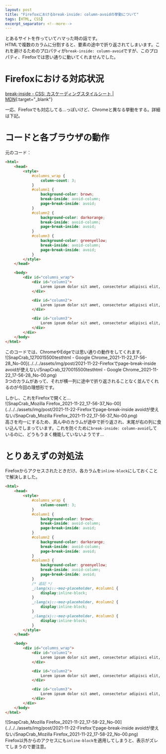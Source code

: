 ```yaml
---
layout: post
title: "Firefoxにおけるbreak-inside: column-avoidの挙動について"
tags: [HTML, CSS]
excerpt_separator: <!--more-->
---
```


とあるサイトを作っていてハマった時の話です。  
HTMLで複数のカラムに分割すると、要素の途中で折り返されてしまいます。これを避けるためのプロパティが``break-inside: column-avoid``ですが、このプロパティ、Firefoxでは思い通りに動いてくれませんでした。

<!--more-->

# Firefoxにおける対応状況

[break-inside - CSS: カスケーディングスタイルシート | MDN](https://developer.mozilla.org/ja/docs/Web/CSS/break-inside){:target="_blank"}  

一応、Firefoxでも対応してる…っぽいけど、Chromeと異なる挙動をする。詳細は下記。

# コードと各ブラウザの動作

元のコード：  

```html
<html>
    <head>
        <style>
            #columns_wrap {
                column-count: 3;
            }
            #column1 {
                background-color: brown;
                break-inside: avoid-column;
                page-break-inside: avoid;
            }
            #column2 {
                background-color: darkorange;
                break-inside: avoid-column;
                page-break-inside: avoid;
            }
            #column3 {
                background-color: greenyellow;
                break-inside: avoid-column;
                page-break-inside: avoid;
            }
        </style>
    </head>

    <body>
        <div id="columns_wrap">
            <div id="column1">
                Lorem ipsum dolor sit amet, consectetur adipisci elit, sed eiusmod tempor incidunt ut labore et dolore magna aliqua.
            </div>

            <div id="column2">
                Lorem ipsum dolor sit amet, consectetur adipisci elit, sed eiusmod tempor incidunt ut labore et dolore magna aliqua. Ut enim ad minim veniam, quis nostrum exercitationem ullam corporis suscipit laboriosam, nisi ut aliquid ex ea commodi consequatur. Quis aute iure reprehenderit in voluptate velit esse cillum dolore eu fugiat nulla pariatur. Excepteur sint obcaecat cupiditat non proident, sunt in culpa qui officia deserunt mollit anim id est laborum.
            </div>

            <div id="column3">
                Lorem ipsum dolor sit amet, consectetur adipisci elit, sed eiusmod tempor incidunt ut labore et dolore magna aliqua.
            </div>
        </div>
    </body>
</html>
```

このコードでは、ChromeやEdgeでは思い通りの動作をしてくれます。  
![SnapCrab_1270015500testhtml - Google Chrome_2021-11-22_17-56-28_No-00](../../../assets/img/post/2021-11-22-Firefoxでpage-break-inside avoidが使えない/SnapCrab_1270015500testhtml - Google Chrome_2021-11-22_17-56-28_No-00.png)  
3つのカラムがあって、それが横一列に途中で折り返されることなく並んでくれるのが今回の理想形です。  

しかし、これをFirefoxで開くと…  
![SnapCrab_Mozilla Firefox_2021-11-22_17-56-37_No-00](../../../assets/img/post/2021-11-22-Firefoxでpage-break-inside avoidが使えない/SnapCrab_Mozilla Firefox_2021-11-22_17-56-37_No-00.png)  
高さを均一にするため、真ん中のカラムが途中で折り返され、末尾が右の列に食い込んでしまっています。これを防ぐために``break-inside: column-avoid``しているのに、どうもうまく機能していないようです…

# とりあえずの対処法

Firefoxからアクセスされたときだけ、各カラムを``inline-block``にしておくことで解決しました。  

```html
<html>
    <head>
        <style>
            #columns_wrap {
                column-count: 3;
            }
            #column1 {
                background-color: brown;
                break-inside: avoid-column;
                page-break-inside: avoid;
            }
            #column2 {
                background-color: darkorange;
                break-inside: avoid-column;
                page-break-inside: avoid;
            }
            #column3 {
                background-color: greenyellow;
                break-inside: avoid-column;
                page-break-inside: avoid;
            }
            /* 追記 */
            _:lang(x)::-moz-placeholder, #column1 {
                display:inline-block;
            }
            _:lang(x)::-moz-placeholder, #column2 {
                display:inline-block;
            }
            _:lang(x)::-moz-placeholder, #column3 {
                display:inline-block;
            }
        </style>
    </head>

    <body>
        <div id="columns_wrap">
            <div id="column1">
                Lorem ipsum dolor sit amet, consectetur adipisci elit, sed eiusmod tempor incidunt ut labore et dolore magna aliqua.
            </div>

            <div id="column2">
                Lorem ipsum dolor sit amet, consectetur adipisci elit, sed eiusmod tempor incidunt ut labore et dolore magna aliqua. Ut enim ad minim veniam, quis nostrum exercitationem ullam corporis suscipit laboriosam, nisi ut aliquid ex ea commodi consequatur. Quis aute iure reprehenderit in voluptate velit esse cillum dolore eu fugiat nulla pariatur. Excepteur sint obcaecat cupiditat non proident, sunt in culpa qui officia deserunt mollit anim id est laborum.
            </div>

            <div id="column3">
                Lorem ipsum dolor sit amet, consectetur adipisci elit, sed eiusmod tempor incidunt ut labore et dolore magna aliqua.
            </div>
        </div>
    </body>
</html>
```

![SnapCrab_Mozilla Firefox_2021-11-22_17-58-22_No-00](../../../assets/img/post/2021-11-22-Firefoxでpage-break-inside avoidが使えない/SnapCrab_Mozilla Firefox_2021-11-22_17-58-22_No-00.png)  
Firefox以外からのアクセスにも``inline-block``を適用してしまうと、表示がズレてしまうので要注意。
